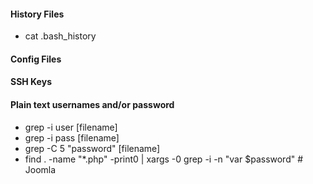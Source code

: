 #### History Files
- cat .bash_history

#### Config Files

#### SSH Keys

#### Plain text usernames and/or password
- grep -i user [filename]
- grep -i pass [filename]
- grep -C 5 "password" [filename]
- find . -name "*.php" -print0 | xargs -0 grep -i -n "var $password"   # Joomla
